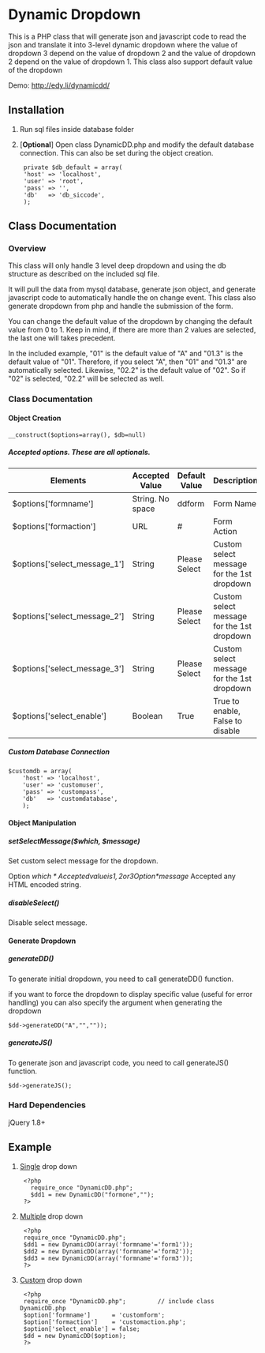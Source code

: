 # Dynamic Dropdown

This is a PHP class that will generate json and javascript code to read the json and translate it into 3-level dynamic dropdown where the value of dropdown 3 depend on the value of dropdown 2 and the value of dropdown 2 depend on the value of dropdown 1. This class also support default value of the dropdown

Demo: http://edy.li/dynamicdd/

## Installation

1. Run sql files inside database folder
2. [**Optional**] Open class DynamicDD.php and modify the default database connection. This can also be set during the object creation.

    	private $db_default = array(
        'host' => 'localhost',
        'user' => 'root',
        'pass' => '',
        'db'   => 'db_siccode',
        );
        

## Class Documentation

### Overview 

This class will only handle 3 level deep dropdown and using the db structure as described on the included sql file. 

It will pull the data from mysql database, generate json object, and generate javascript code to automatically handle the on change event.
This class also generate dropdown from php and handle the submission of the form.

You can change the default value of the dropdown by changing the default value from 0 to 1. Keep in mind, if there are more than 2 values are selected, the last one will takes precedent. 

In the included example, "01" is the default value of "A" and "01.3" is the default value of "01". Therefore, if you select "A", then "01" and "01.3" are automatically selected. Likewise, "02.2" is the default value of "02". So if "02" is selected, "02.2" will be selected as well.

### Class Documentation

#### Object Creation

    __construct($options=array(), $db=null) 

##### Accepted options. These are all optionals.

Elements                        | Accepted Value   | Default Value | Description
------------------------------- | ---------------  | ------------- | ---------------------
$options['formname']            | String. No space | ddform        | Form Name
$options['formaction']          | URL              | #             | Form Action 
$options['select_message_1']    | String           | Please Select | Custom select message for the 1st dropdown
$options['select_message_2']    | String           | Please Select | Custom select message for the 1st dropdown
$options['select_message_3']    | String           | Please Select | Custom select message for the 1st dropdown
$options['select_enable']       | Boolean          | True          | True to enable, False to disable

##### Custom Database Connection

    $customdb = array(
        'host' => 'localhost',
        'user' => 'customuser',
        'pass' => 'custompass',
        'db'   => 'customdatabase',
        );

#### Object Manipulation

##### setSelectMessage($which, $message) 
Set custom select message for the dropdown.

Option *$which* 
Accepted value is 1,2 or 3
Option *$message*
Accepted any HTML encoded string.

##### disableSelect()
Disable select message.

#### Generate Dropdown

##### generateDD()
To generate initial dropdown, you need to call generateDD() function.

if you want to force the dropdown to display specific value (useful for error handling) you can also specify the argument when generating the dropdown
	
	$dd->generateDD("A","",""));

##### generateJS()
To generate json and javascript code, you need to call generateJS() function.

	$dd->generateJS();

### Hard Dependencies
jQuery 1.8+

Example
-------------------------

1. [Single](example/single.php) drop down
   
    	<?php 
    	  require_once "DynamicDD.php";        
    	  $dd1 = new DynamicDD("formone","");      
    	?> 

2. [Multiple](example/multiple.php) drop down 

    	<?php 
	    require_once "DynamicDD.php";         
	    $dd1 = new DynamicDD(array('formname'='form1'));   
	    $dd2 = new DynamicDD(array('formname'='form2'));   
	    $dd3 = new DynamicDD(array('formname'='form3'));   
	    ?> 
	    
3. [Custom](example/custom.php) drop down

		<?php 
	    require_once "DynamicDD.php";         // include class DynamicDD.php
        $option['formname']      = 'customform';
        $option['formaction']    = 'customaction.php';
        $option['select_enable'] = false;
	    $dd = new DynamicDD($option);    
	    ?>
